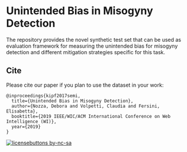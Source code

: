 # Unintended Bias in Misogyny Detection

The repository provides the novel synthetic test set that can be used as evaluation framework for measuring the unintended bias for misogyny detection and different mitigation strategies specific for this task.

## Cite

Please cite our paper if you plan to use the dataset in your work:

```
@inproceedings{kipf2017semi,
  title={Unintended Bias in Misogyny Detection},
  author={Nozza, Debora and Volpetti, Claudia and Fersini, Elisabetta},
  booktitle={2019 IEEE/WIC/ACM International Conference on Web Intelligence (WI)},
  year={2019}
}
```


[![licensebuttons by-nc-sa](https://licensebuttons.net/l/by-nc-sa/3.0/88x31.png)](https://creativecommons.org/licenses/by-nc-sa/4.0)
